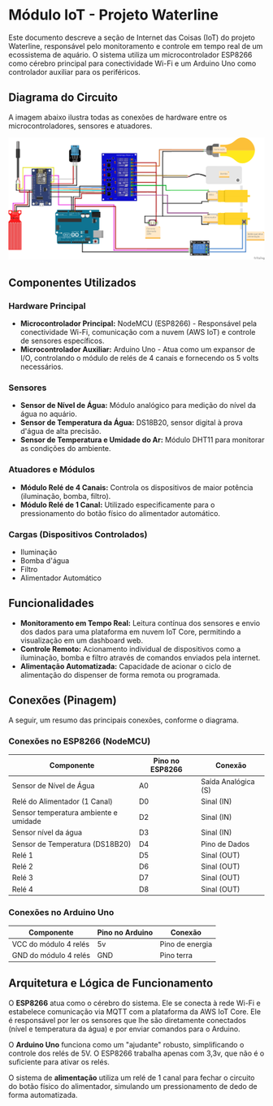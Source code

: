 # Módulo IoT - Projeto Waterline

Este documento descreve a seção de Internet das Coisas (IoT) do projeto Waterline, responsável pelo monitoramento e controle em tempo real de um ecossistema de aquário. O sistema utiliza um microcontrolador ESP8266 como cérebro principal para conectividade Wi-Fi e um Arduino Uno como controlador auxiliar para os periféricos.

## Diagrama do Circuito

A imagem abaixo ilustra todas as conexões de hardware entre os microcontroladores, sensores e atuadores.

![Diagrama do Circuito Waterline](./docs/img/Diagrama%20-%20Waterline%20IOT.png)

## Componentes Utilizados

### Hardware Principal

- **Microcontrolador Principal:** NodeMCU (ESP8266) - Responsável pela conectividade Wi-Fi, comunicação com a nuvem (AWS IoT) e controle de sensores específicos.
- **Microcontrolador Auxiliar:** Arduino Uno - Atua como um expansor de I/O, controlando o módulo de relés de 4 canais e fornecendo os 5 volts necessários.

### Sensores

- **Sensor de Nível de Água:** Módulo analógico para medição do nível da água no aquário.
- **Sensor de Temperatura da Água:** DS18B20, sensor digital à prova d'água de alta precisão.
- **Sensor de Temperatura e Umidade do Ar:** Módulo DHT11 para monitorar as condições do ambiente.

### Atuadores e Módulos

- **Módulo Relé de 4 Canais:** Controla os dispositivos de maior potência (iluminação, bomba, filtro).
- **Módulo Relé de 1 Canal:** Utilizado especificamente para o pressionamento do botão físico do alimentador automático.

### Cargas (Dispositivos Controlados)

- Iluminação
- Bomba d'água
- Filtro
- Alimentador Automático

## Funcionalidades

- **Monitoramento em Tempo Real:** Leitura contínua dos sensores e envio dos dados para uma plataforma em nuvem IoT Core, permitindo a visualização em um dashboard web.
- **Controle Remoto:** Acionamento individual de dispositivos como a iluminação, bomba e filtro através de comandos enviados pela internet.
- **Alimentação Automatizada:** Capacidade de acionar o ciclo de alimentação do dispenser de forma remota ou programada.

## Conexões (Pinagem)

A seguir, um resumo das principais conexões, conforme o diagrama.

### Conexões no ESP8266 (NodeMCU)

| Componente                            | Pino no ESP8266 | Conexão             |
| ------------------------------------- | --------------- | ------------------- |
| Sensor de Nível de Água               | A0              | Saída Analógica (S) |
| Relé do Alimentador (1 Canal)         | D0              | Sinal (IN)          |
| Sensor temperatura ambiente e umidade | D2              | Sinal (IN)          |
| Sensor nível da água                  | D3              | Sinal (IN)          |
| Sensor de Temperatura (DS18B20)       | D4              | Pino de Dados       |
| Relé 1                                | D5              | Sinal (OUT)         |
| Relé 2                                | D6              | Sinal (OUT)         |
| Relé 3                                | D7              | Sinal (OUT)         |
| Relé 4                                | D8              | Sinal (OUT)         |

### Conexões no Arduino Uno

| Componente            | Pino no Arduino | Conexão         |
| --------------------- | --------------- | --------------- |
| VCC do módulo 4 relés | 5v              | Pino de energia |
| GND do módulo 4 relés | GND             | Pino terra      |

## Arquitetura e Lógica de Funcionamento

O **ESP8266** atua como o cérebro do sistema. Ele se conecta à rede Wi-Fi e estabelece comunicação via MQTT com a plataforma da AWS IoT Core. Ele é responsável por ler os sensores que lhe são diretamente conectados (nível e temperatura da água) e por enviar comandos para o Arduino.

O **Arduino Uno** funciona como um "ajudante" robusto, simplificando o controle dos relés de 5V. O ESP8266 trabalha apenas com 3,3v, que não é o suficiente para ativar os relés.

O sistema de **alimentação** utiliza um relé de 1 canal para fechar o circuito do botão físico do alimentador, simulando um pressionamento de dedo de forma automatizada.
